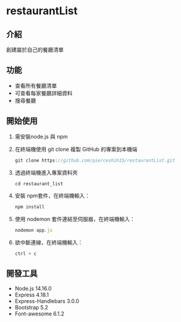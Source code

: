 # restaurantList
## 介紹

創建屬於自己的餐廳清單

## 功能

- 查看所有餐廳清單
- 可查看每家餐廳詳細資料
- 搜尋餐廳

## 開始使用

1. 需安裝node.js 與 npm
2. 在終端機使用 git clone 複製 GitHub 的專案到本機端
    
    ```jsx
    git clone https://github.com/pierceshih15/restaurantList.git
    ```
    
3. 透過終端機進入專案資料夾
    
    ```jsx
    cd restaurant_list
    ```
    
4. 安裝 npm套件，在終端機輸入：
    
    ```jsx
    npm install
    ```
    
5. 使用 nodemon 套件連結至伺服器，在終端機輸入：
    
    ```jsx
    nodemon app.js
    ```
    
6. 欲中斷連線，在終端機輸入：
    
    ```jsx
    ctrl + c
    ```
    

## 開發工具

- Node.js 14.16.0
- Express 4.18.1
- Express-Handlebars 3.0.0
- Bootstrap 5.2
- Font-awesome 6.1.2
